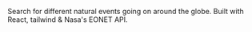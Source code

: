 Search for different natural events going on around the globe.
Built with React, tailwind & Nasa's EONET API.